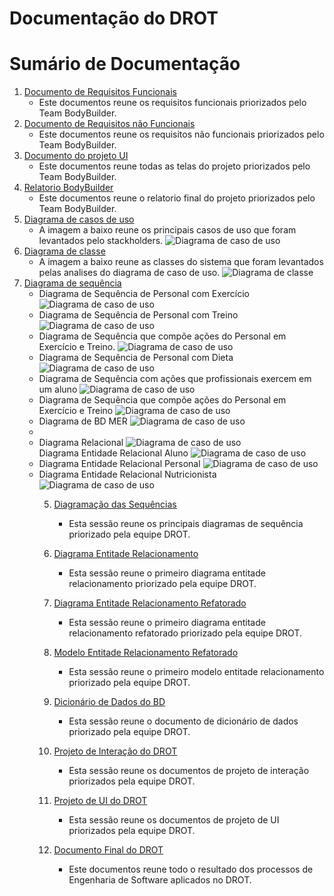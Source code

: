 # Documentação do DROT


# Sumário de Documentação
<ol>
  <li>
    <a href="./Requisitos-Funcional/Requisitos-Funcionais.pdf">Documento de Requisitos Funcionais</a>
    <ul>
      <li>
        Este documentos reune os requisitos funcionais priorizados pelo Team BodyBuilder.
      </li>
    </ul>
  </li>
  <li>
    <a href="./Requisitos-Não-Funcional/Requisitos-Não-Funcional.pdf">Documento de Requisitos não Funcionais</a>
    <ul>
      <li>
        Este documentos reune os requisitos não funcionais priorizados pelo Team BodyBuilder.
      </li>
    </ul>
  </li>
  <li>
    <a href="./Projeto-UI">Documento do projeto UI</a>
    <ul>
      <li>
        Este documentos reune todas as telas do projeto priorizados pelo Team BodyBuilder.
      </li>
    </ul>
  </li>
  <li>
    <a href="./Relatorio-BodyBuilder/Relatorio-BodyBuilder.pdf">Relatorio BodyBuilder</a>
    <ul>
      <li>
        Este documentos reune o relatorio final do projeto priorizados pelo Team BodyBuilder.
      </li>
    </ul>
  </li>
  <li>
    <a href="./Diagrama-caso-uso/PersoFit.png">Diagrama de casos de uso</a>
    <ul>
      <li>
        A imagem a baixo reune os principais casos de uso que foram levantados pelo stackholders.
        <img alt="Diagrama de caso de uso" src="./Diagrama-caso-uso/PersoFit.png">
      </li>
    </ul>
  </li>
  <li>
    <a href="./Diagrama-classes/DiagramaDeClasses-Sistema.png">Diagrama de classe</a>
    <ul>
      <li>
        A imagem a baixo reune as classes do sistema que foram levantados pelas analises do diagrama de caso de uso.
        <img alt="Diagrama de classe" src="./Diagrama-classes/DiagramaDeClasses-Sistema.png">
      </li>
    </ul>
  </li>
  <li>
    <a href="./Diagrama-sequencia/">Diagrama de sequência</a>
    <ul>
      <li>
        Diagrama de Sequência de Personal com Exercício
        <img alt="Diagrama de caso de uso" src="./Diagrama-sequencia/DiagramaSequencia-Personal_com_exercicio.png">
      </li>
      <li>
        Diagrama de Sequência de Personal com Treino
        <img alt="Diagrama de caso de uso" src="./Diagrama-sequencia/DiagramaSequencia-Personal_com_treino.png">
      </li>
      <li>
        Diagrama de Sequência que compõe ações do Personal em Exercício e Treino.
        <img alt="Diagrama de caso de uso" src="./Diagrama-sequencia/DiagramaSequencia-Açoes_personal_exercicio_treino.png">
      </li>
      <li>
        Diagrama de Sequência de Personal com Dieta
        <img alt="Diagrama de caso de uso" src="./Diagrama-sequencia/DiagramaSequencia-Personal_com_dieta.png">
      </li>
      <li>
        Diagrama de Sequência com ações que profissionais exercem em um aluno
        <img alt="Diagrama de caso de uso" src="./Diagrama-sequencia/DiagramaSequencia-Açoes_prof_alunos.png">
      </li>
      <li>
        Diagrama de Sequência que compõe ações do Personal em Exercício e Treino
        <img alt="Diagrama de caso de uso" src="./Diagrama-sequencia/DiagramaSequencia-Açoes_personal_exercicio_treino.png">
      </li>
      <li>
        Diagrama de BD MER
        <img alt="Diagrama de caso de uso" src="./Diagrama-BD-MER/Logico_1.png">
      </li>
      <li>
       <li>
        Diagrama Relacional 
        <img alt="Diagrama de caso de uso" src="./Diagrama-ER/Modelo-Relacional.png" >
      </li>
        Diagrama Entidade Relacional Aluno
        <img alt="Diagrama de caso de uso" src="./Diagrama-ER/Modelo-Relacional-Aluno.png" >
      </li>
      <li>
        Diagrama Entidade Relacional Personal
        <img alt="Diagrama de caso de uso" src="./Diagrama-ER/Modelo-Relacional-Personal.png" >
      </li>
      <li>
        Diagrama Entidade Relacional Nutricionista
        <img alt="Diagrama de caso de uso" src="./Diagrama-ER/Modelo-Relacional-Nutricionista.png" >
      </li>
    </ul>
  </li>
<ol>

5. [Diagramação das Sequências](https://github.com/ericrodriguesfer/documentacao-drot/tree/master/Diagrama%20de%20Sequencia)
    * Esta sessão reune os principais diagramas de sequência priorizado pela equipe DROT.

6. [Diagrama Entitade Relacionamento](https://github.com/ericrodriguesfer/documentacao-drot/blob/master/Diagrama%20BD%20DER/Diagrama%20Entidade%20Relacionamento%20DROT.png)
    * Esta sessão reune o primeiro diagrama entitade relacionamento priorizado pela equipe DROT.

7. [Diagrama Entitade Relacionamento Refatorado](https://github.com/ericrodriguesfer/documentacao-drot/blob/master/Diagrama%20BD%20DER%20Release%201/release1_drot.png)
    * Esta sessão reune o primeiro diagrama entitade relacionamento refatorado priorizado pela equipe DROT.

8. [Modelo Entitade Relacionamento Refatorado](https://github.com/ericrodriguesfer/documentacao-drot/blob/master/Diagrama%20BD%20MER/Modelo%20Entidade%20Relacionamento%20DROT.png)
    * Esta sessão reune o primeiro modelo entitade relacionamento priorizado pela equipe DROT.

9. [Dicionário de Dados do BD](https://github.com/ericrodriguesfer/documentacao-drot/blob/master/Dicionario%20dados%20BD/Dicion%C3%A1rio%20de%20dados%20DROT.pdf)
    * Esta sessão reune o documento de dicionário de dados priorizado pela equipe DROT.

10. [Projeto de Interação do DROT](https://github.com/ericrodriguesfer/documentacao-drot/tree/master/Projeto%20de%20Intera%C3%A7%C3%A3o)
    * Esta sessão reune os documentos de projeto de interação priorizados pela equipe DROT.

11. [Projeto de UI do DROT](https://github.com/ericrodriguesfer/documentacao-drot/tree/master/Projeto%20de%20UI)
    * Esta sessão reune os documentos de projeto de UI priorizados pela equipe DROT.

12. [Documento Final do DROT](https://github.com/ericrodriguesfer/documentacao-drot/blob/master/Documento%20do%20Projeto/Relat%C3%B3rio%20de%20An%C3%A1lise%20do%20Dom%C3%ADnio%20-%20DROT.pdf)
    * Este documentos reune todo o resultado dos processos de Engenharia de Software aplicados no DROT.
